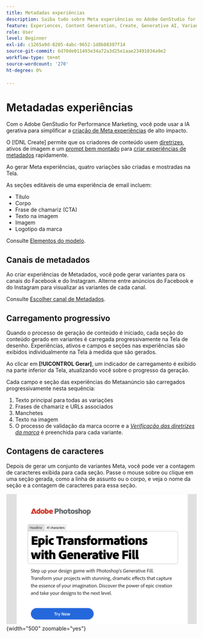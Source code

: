 ```yaml
---
title: Metadadas experiências
description: Saiba tudo sobre Meta experiências no Adobe GenStudio for Performance Marketing.
feature: Experiences, Content Generation, Create, Generative AI, Variant Generation
role: User
level: Beginner
exl-id: c1265a9d-8205-4abc-9652-1d8b88397f14
source-git-commit: 6d70de011493e34a72a3d25e1aae23491034a9e2
workflow-type: tm+mt
source-wordcount: '270'
ht-degree: 0%

---
```


# Metadadas experiências

Com o Adobe GenStudio for Performance Marketing, você pode usar a IA gerativa para simplificar a [criação de Meta experiências](/help/user-guide/create/create-meta-ad.md) de alto impacto.

O [!DNL Create] permite que os criadores de conteúdo usem [diretrizes](/help/user-guide/guidelines/overview.md), ativos de imagem e um [prompt bem montado](/help/user-guide/effective-prompts.md) para [criar experiências de metadados](/help/user-guide/create/create-meta-ad.md) rapidamente.

Ao gerar Meta experiências, quatro variações são criadas e mostradas na Tela.

As seções editáveis de uma experiência de email incluem:

* Título
* Corpo
* Frase de chamariz (CTA)
* Texto na imagem
* Imagem
* Logotipo da marca

Consulte [Elementos do modelo](/help/user-guide/content/use-templates.md#template-elements).

<!-- ## Meta ad capabilities

Content creators and marketers can produce brand-consistent Meta ad experiences in GenStudio for Performance Marketing. -->

## Canais de metadados

Ao criar experiências de Metadados, você pode gerar variantes para os canais do Facebook e do Instagram. Alterne entre anúncios do Facebook e do Instagram para visualizar as variantes de cada canal.

Consulte [Escolher canal de Metadados](/help/user-guide/create/create-meta-ad.md#choose-meta-ads-channel).

## Carregamento progressivo

Quando o processo de geração de conteúdo é iniciado, cada seção do conteúdo gerado em variantes é carregada progressivamente na Tela de desenho. Experiências, ativos e campos e seções nas experiências são exibidos individualmente na Tela à medida que são gerados.

Ao clicar em **[!UICONTROL Gerar]**, um indicador de carregamento é exibido na parte inferior da Tela, atualizando você sobre o progresso da geração.

Cada campo e seção das experiências do Metaanúncio são carregados progressivamente nesta sequência:

1. Texto principal para todas as variações
1. Frases de chamariz e URLs associados
1. Manchetes
1. Texto na imagem
1. O processo de validação da marca ocorre e a [_Verificação das diretrizes da marca_](/help/user-guide/guidelines/brand-validation.md#brand-guidelines-check) é preenchida para cada variante.

## Contagens de caracteres

Depois de gerar um conjunto de variantes Meta, você pode ver a contagem de caracteres exibida para cada seção. Passe o mouse sobre ou clique em uma seção gerada, como a linha de assunto ou o corpo, e veja o nome da seção e a contagem de caracteres para essa seção.

![Contagem de caracteres](/help/assets/character-count.png){width="500" zoomable="yes"}
